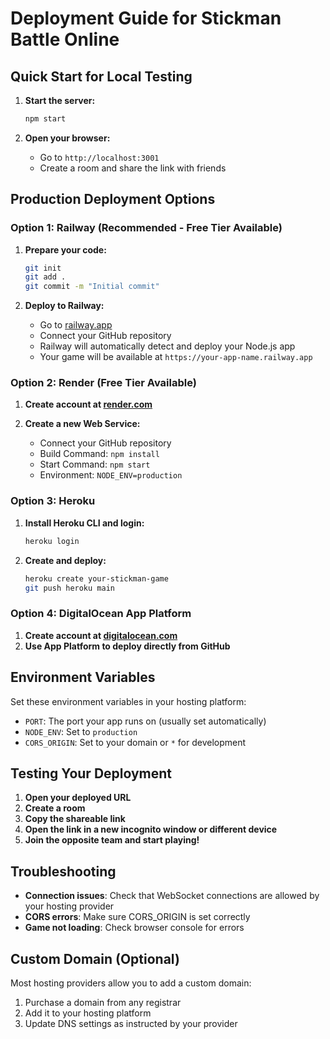 # Deployment Guide for Stickman Battle Online

## Quick Start for Local Testing

1. **Start the server:**
   ```bash
   npm start
   ```

2. **Open your browser:**
   - Go to `http://localhost:3001`
   - Create a room and share the link with friends

## Production Deployment Options

### Option 1: Railway (Recommended - Free Tier Available)

1. **Prepare your code:**
   ```bash
   git init
   git add .
   git commit -m "Initial commit"
   ```

2. **Deploy to Railway:**
   - Go to [railway.app](https://railway.app)
   - Connect your GitHub repository
   - Railway will automatically detect and deploy your Node.js app
   - Your game will be available at `https://your-app-name.railway.app`

### Option 2: Render (Free Tier Available)

1. **Create account at [render.com](https://render.com)**

2. **Create a new Web Service:**
   - Connect your GitHub repository
   - Build Command: `npm install`
   - Start Command: `npm start`
   - Environment: `NODE_ENV=production`

### Option 3: Heroku

1. **Install Heroku CLI and login:**
   ```bash
   heroku login
   ```

2. **Create and deploy:**
   ```bash
   heroku create your-stickman-game
   git push heroku main
   ```

### Option 4: DigitalOcean App Platform

1. **Create account at [digitalocean.com](https://digitalocean.com)**
2. **Use App Platform to deploy directly from GitHub**

## Environment Variables

Set these environment variables in your hosting platform:

- `PORT`: The port your app runs on (usually set automatically)
- `NODE_ENV`: Set to `production`
- `CORS_ORIGIN`: Set to your domain or `*` for development

## Testing Your Deployment

1. **Open your deployed URL**
2. **Create a room**
3. **Copy the shareable link**
4. **Open the link in a new incognito window or different device**
5. **Join the opposite team and start playing!**

## Troubleshooting

- **Connection issues**: Check that WebSocket connections are allowed by your hosting provider
- **CORS errors**: Make sure CORS_ORIGIN is set correctly
- **Game not loading**: Check browser console for errors

## Custom Domain (Optional)

Most hosting providers allow you to add a custom domain:
1. Purchase a domain from any registrar
2. Add it to your hosting platform
3. Update DNS settings as instructed by your provider
